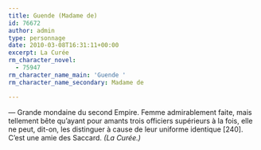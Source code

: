 ```yaml
---
title: Guende (Madame de)
id: 76672
author: admin
type: personnage
date: 2010-03-08T16:31:11+00:00
excerpt: La Curée
rm_character_novel:
  - 75947
rm_character_name_main: 'Guende '
rm_character_name_secondary: Madame de

---
```

— Grande mondaine du second Empire. Femme admirablement faite, mais tellement bête qu&rsquo;ayant pour amants trois officiers supérieurs à la fois, elle ne peut, dit-on, les distinguer à cause de leur uniforme identique [240]. C&rsquo;est une amie des Saccard. _(La Curée.)_